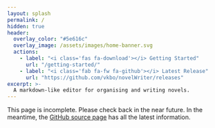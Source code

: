 ```yaml
---
layout: splash
permalink: /
hidden: true
header:
  overlay_color: "#5e616c"
  overlay_image: /assets/images/home-banner.svg
  actions:
    - label: "<i class='fas fa-download'></i> Getting Started"
      url: "/getting-started/"
    - label: "<i class='fab fa-fw fa-github'></i> Latest Release"
      url: "https://github.com/vkbo/novelWriter/releases"
excerpt: >-
  A markdown-like editor for organising and writing novels.
---
```

This page is incomplete.
Please check back in the near future.
In the meantime, the [GitHub source page](https://github.com/vkbo/novelWriter) has all the latest information.
